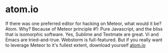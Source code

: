 atom.io
==================================

If there was one preferred editor for hacking on Meteor, what would it be?  Atom.  Why?  Because of Meteor principle #1: Pure Javascript, and the bliss that is isomorphic software.  Yes, Sublime and Textmate are great.  Vi and Emacs are tried-and-true.  Webstorm is full-featured.  But if you really want to leverage Meteor to it's fullest extent, download yourself [atom.io](https://atom.io/)
